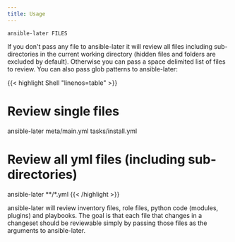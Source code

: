```yaml
---
title: Usage
---
```


```Shell
ansible-later FILES
```

If you don't pass any file to ansible-later it will review all files including sub-directories in the current working directory (hidden files and folders are excluded by default). Otherwise you can pass a space delimited list of files to review. You can also pass glob patterns to ansible-later:

<!-- prettier-ignore-start -->
<!-- markdownlint-disable -->
{{< highlight Shell "linenos=table" >}}
# Review single files
ansible-later meta/main.yml tasks/install.yml

# Review all yml files (including sub-directories)
ansible-later **/*.yml
{{< /highlight >}}
<!-- markdownlint-restore -->
<!-- prettier-ignore-end -->

ansible-later will review inventory files, role files, python code (modules, plugins) and playbooks. The goal is that each file that changes in a changeset should be reviewable simply by passing those files as the arguments to ansible-later.
